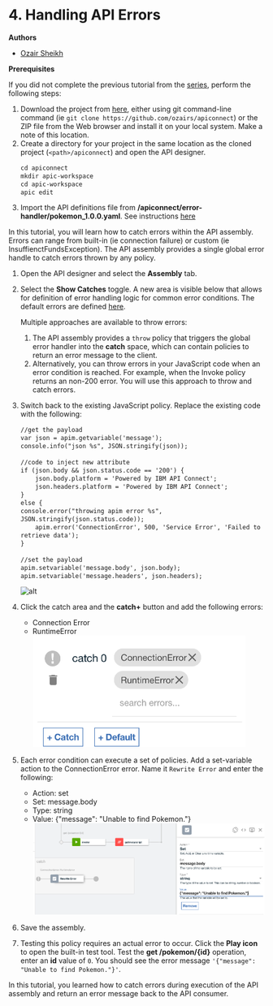 # 4. Handling API Errors

**Authors** 
* [Ozair Sheikh](https://github.com/ozairs)

**Prerequisites**

If you did not complete the previous tutorial from the [series](#01-getting-started-with-api-connect-developer-toolkit), perform the following steps:
1. Download the project from [here](https://github.com/ozairs/apiconnect), either using git command-line command (ie `git clone https://github.com/ozairs/apiconnect`) or the ZIP file from the Web browser and install it on your local system. Make a note of this location.
2. Create a directory for your project in the same location as the cloned project (`<path>/apiconnect`) and open the API designer.
	```
	cd apiconnect
	mkdir apic-workspace
	cd apic-workspace
	apic edit
	```
3. Import the API definitions file from **<path>/apiconnect/error-handler/pokemon_1.0.0.yaml**. See instructions [here](https://www.ibm.com/support/knowledgecenter/SSMNED_5.0.0/com.ibm.apic.apionprem.doc/create_api_swagger.html)

In this tutorial, you will learn how to catch errors within the API assembly. Errors can range from built-in (ie connection failure) or custom (ie InsuffienctFundsException). The API assembly provides a single global error handle to catch errors thrown by any policy.

1. Open the API designer and select the **Assembly** tab.
2. Select the **Show Catches** toggle. A new area is visible below that allows for definition of error handling logic for common error conditions. The default errors are defined [here](http://www.ibm.com/support/knowledgecenter/SSMNED_5.0.0/com.ibm.apic.toolkit.doc/ref_toolkit_catch_errors.html). 

	Multiple approaches are available to throw errors:
	1. The API assembly provides a `throw` policy that triggers the global error handler into the **catch** space, which can contain policies to return an error message to the client.
	2. Alternatively, you can throw errors in your JavaScript code when an error condition is reached. For example, when the Invoke policy returns an non-200 error. You will use this approach to throw and catch errors.
3. Switch back to the existing JavaScript policy. Replace the existing code with the following:
	```
	//get the payload
	var json = apim.getvariable('message');
	console.info("json %s", JSON.stringify(json));

	//code to inject new attribute 
	if (json.body && json.status.code == '200') {
		json.body.platform = 'Powered by IBM API Connect';
		json.headers.platform = 'Powered by IBM API Connect';
	}
	else {
	console.error("throwing apim error %s", JSON.stringify(json.status.code));
		apim.error('ConnectionError', 500, 'Service Error', 'Failed to retrieve data');
	}

	//set the payload
	apim.setvariable('message.body', json.body);
	apim.setvariable('message.headers', json.headers);
	```
	![alt](images/gatewayscript-error.png)
4. Click the catch area and the **catch+** button and add the following errors:
	* Connection Error
	* RuntimeError
	![alt](images/catch.png)
5. Each error condition can execute a set of policies. Add a set-variable action to the ConnectionError error. Name it `Rewrite Error` and enter the following:
	* Action: set
	* Set: message.body
	* Type: string
	* Value: {"message": "Unable to find Pokemon."}
	![alt](images/error-setvar.png)
6. Save the assembly.
7. Testing this policy requires an actual error to occur. Click the **Play icon** to open the built-in test tool. Test the **get /pokemon/{id}** operation, enter an **id** value of `0`. You should see the error message `'{"message": "Unable to find Pokemon."}'`.

In this tutorial, you learned how to catch errors during execution of the API assembly and return an error message back to the API consumer.